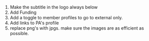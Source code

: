 1. Make the subtitle in the logo always below
2. Add Funding
3. Add a toggle to member profiles to go to external only.
4. Add links to PA's profile
5. replace png's with jpgs. make sure the images are as efficient as possible.
